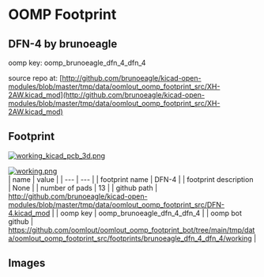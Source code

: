 # OOMP Footprint  
## DFN-4  by brunoeagle  
  
oomp key: oomp_brunoeagle_dfn_4_dfn_4  
  
source repo at: [http://github.com/brunoeagle/kicad-open-modules/blob/master/tmp/data/oomlout_oomp_footprint_src/XH-2AW.kicad_mod](http://github.com/brunoeagle/kicad-open-modules/blob/master/tmp/data/oomlout_oomp_footprint_src/XH-2AW.kicad_mod)  
## Footprint  
  
[![working_kicad_pcb_3d.png](working_kicad_pcb_3d_600.png)](working_kicad_pcb_3d.png)  
  
[![working.png](working_600.png)](working.png)  
| name | value | 
| --- | --- | 
| footprint name | DFN-4 | 
| footprint description | None | 
| number of pads | 13 | 
| github path | http://github.com/brunoeagle/kicad-open-modules/blob/master/tmp/data/oomlout_oomp_footprint_src/DFN-4.kicad_mod | 
| oomp key | oomp_brunoeagle_dfn_4_dfn_4 | 
| oomp bot github | https://github.com/oomlout/oomlout_oomp_footprint_bot/tree/main/tmp/data/oomlout_oomp_footprint_src/footprints/brunoeagle_dfn_4_dfn_4/working | 
## Images  

